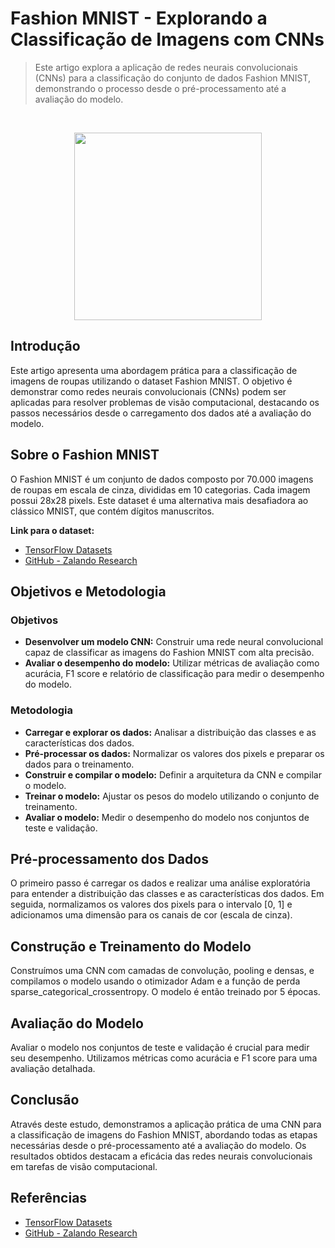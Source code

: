 # Fashion MNIST - Explorando a Classificação de Imagens com CNNs

> Este artigo explora a aplicação de redes neurais convolucionais (CNNs) para a classificação do conjunto de dados Fashion MNIST, demonstrando o processo desde o pré-processamento até a avaliação do modelo.

</br> <div align="center"> <img src="https://external-content.duckduckgo.com/iu/?u=https%3A%2F%2Fgoodboychan.github.io%2Fimages%2FFashionMNIST.png&f=1&nofb=1&ipt=3e86c27d4e5aa73680c7e935ccb11f4474d954e3300be817d6cf1434ec9c5428&ipo=images" width="300"> </div>

## Introdução

Este artigo apresenta uma abordagem prática para a classificação de imagens de roupas utilizando o dataset Fashion MNIST. O objetivo é demonstrar como redes neurais convolucionais (CNNs) podem ser aplicadas para resolver problemas de visão computacional, destacando os passos necessários desde o carregamento dos dados até a avaliação do modelo.

## Sobre o Fashion MNIST

O Fashion MNIST é um conjunto de dados composto por 70.000 imagens de roupas em escala de cinza, divididas em 10 categorias. Cada imagem possui 28x28 pixels. Este dataset é uma alternativa mais desafiadora ao clássico MNIST, que contém dígitos manuscritos.

**Link para o dataset:**

- [TensorFlow Datasets](https://www.tensorflow.org/datasets/catalog/fashion_mnist?hl=pt-br)
- [GitHub - Zalando Research](https://github.com/zalandoresearch/fashion-mnist)

## Objetivos e Metodologia

### Objetivos

- **Desenvolver um modelo CNN:** Construir uma rede neural convolucional capaz de classificar as imagens do Fashion MNIST com alta precisão.
- **Avaliar o desempenho do modelo:** Utilizar métricas de avaliação como acurácia, F1 score e relatório de classificação para medir o desempenho do modelo.

### Metodologia

- **Carregar e explorar os dados:** Analisar a distribuição das classes e as características dos dados.
- **Pré-processar os dados:** Normalizar os valores dos pixels e preparar os dados para o treinamento.
- **Construir e compilar o modelo:** Definir a arquitetura da CNN e compilar o modelo.
- **Treinar o modelo:** Ajustar os pesos do modelo utilizando o conjunto de treinamento.
- **Avaliar o modelo:** Medir o desempenho do modelo nos conjuntos de teste e validação.

## Pré-processamento dos Dados

O primeiro passo é carregar os dados e realizar uma análise exploratória para entender a distribuição das classes e as características dos dados. Em seguida, normalizamos os valores dos pixels para o intervalo [0, 1] e adicionamos uma dimensão para os canais de cor (escala de cinza).

## Construção e Treinamento do Modelo

Construímos uma CNN com camadas de convolução, pooling e densas, e compilamos o modelo usando o otimizador Adam e a função de perda sparse_categorical_crossentropy. O modelo é então treinado por 5 épocas.

## Avaliação do Modelo

Avaliar o modelo nos conjuntos de teste e validação é crucial para medir seu desempenho. Utilizamos métricas como acurácia e F1 score para uma avaliação detalhada.

## Conclusão

Através deste estudo, demonstramos a aplicação prática de uma CNN para a classificação de imagens do Fashion MNIST, abordando todas as etapas necessárias desde o pré-processamento até a avaliação do modelo. Os resultados obtidos destacam a eficácia das redes neurais convolucionais em tarefas de visão computacional.

## Referências

- [TensorFlow Datasets](https://www.tensorflow.org/datasets/catalog/fashion_mnist?hl=pt-br)
- [GitHub - Zalando Research](https://github.com/zalandoresearch/fashion-mnist)